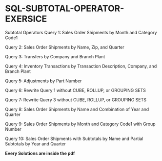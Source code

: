 # SQL-SUBTOTAL-OPERATOR-EXERSICE
Subtotal Operators
Query 1: Sales Order Shipments by Month and Category Code1

Query 2: Sales Order Shipments by Name, Zip, and Quarter

Query 3: Transfers by Company and Branch Plant

Query 4: Inventory Transactions by Transaction Description, Company, and Branch Plant

Query 5: Adjustments by Part Number

Query 6: Rewrite Query 1 without CUBE, ROLLUP, or GROUPING SETS

Query 7: Rewrite Query 3 without CUBE, ROLLUP, or GROUPING SETS

Query 8: Sales Order Shipments by Name and Combination of Year and Quarter

Query 9: Sales Order Shipments by Month and Category Code1 with Group Number

Query 10: Sales Order Shipments with Subtotals by Name and Partial Subtotals by Year 
and Quarter

**Every Solotions are inside the pdf**
